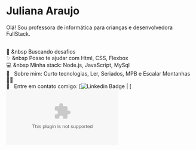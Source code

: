 # Juliana Araujo

Olá!
Sou professora de informática para crianças e desenvolvedora FullStack.

 
 <br/> :muscle: &nbsp Buscando desafios
 <br/> :sparkles: &nbsp Posso te ajudar com Html, CSS, Flexbox
 <br/> :computer: &nbsp Minha stack: Node.js, JavaScript, MySql
 <br/> 💬  &nbsp; Sobre mim: Curto tecnologias, Ler, Seriados, MPB e Escalar Montanhas 🧗‍♀️
 <br/> :email: &nbsp; Entre em contato comigo: [![Linkedin Badge](https://www.linkedin.com/in/juliana-borges-da-silva-araujo-25915656) 
| 
[![Gmail Badge](mailto:juliana.gvk@gmail.com)

